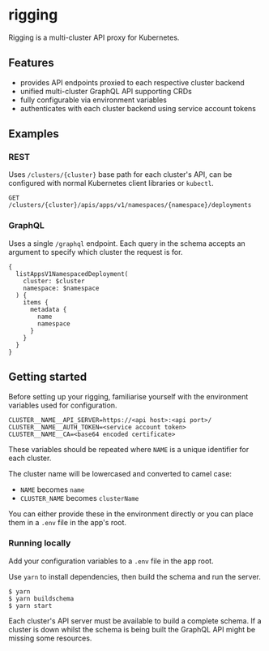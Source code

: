 # rigging

Rigging is a multi-cluster API proxy for Kubernetes.

## Features

- provides API endpoints proxied to each respective cluster backend
- unified multi-cluster GraphQL API supporting CRDs
- fully configurable via environment variables
- authenticates with each cluster backend using service account tokens

## Examples

### REST 

Uses `/clusters/{cluster}` base path for each cluster's API, can be configured with normal Kubernetes client libraries or `kubectl`.

```
GET /clusters/{cluster}/apis/apps/v1/namespaces/{namespace}/deployments
```

### GraphQL

Uses a single `/graphql` endpoint. Each query in the schema accepts an argument to specify which cluster the request is for.

```
{
  listAppsV1NamespacedDeployment(
    cluster: $cluster
    namespace: $namespace
  ) {
    items {
      metadata {
        name
        namespace
      }
    }
  }
}
```

## Getting started

Before setting up your rigging, familiarise yourself with the environment variables used for configuration.

```
CLUSTER__NAME__API_SERVER=https://<api host>:<api port>/
CLUSTER__NAME__AUTH_TOKEN=<service account token>
CLUSTER__NAME__CA=<base64 encoded certificate>
```

These variables should be repeated where `NAME` is a unique identifier for each cluster.

The cluster name will be lowercased and converted to camel case:

- `NAME` becomes `name`
- `CLUSTER_NAME` becomes `clusterName`

You can either provide these in the environment directly or you can place them in a `.env` file in the app's root.

### Running locally

Add your configuration variables to a `.env` file in the app root.

Use `yarn` to install dependencies, then build the schema and run the server.

```
$ yarn
$ yarn buildschema
$ yarn start
```

Each cluster's API server must be available to build a complete schema.
If a cluster is down whilst the schema is being built the GraphQL API might be missing some resources.

